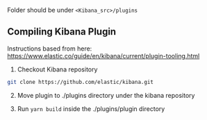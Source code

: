 Folder should be under `<Kibana_src>/plugins`


## Compiling Kibana Plugin

Instructions based from here: https://www.elastic.co/guide/en/kibana/current/plugin-tooling.html

1. Checkout Kibana repository
```bash
git clone https://github.com/elastic/kibana.git
```

2. Move plugin to ./plugins directory under the kibana repository

3. Run `yarn build` inside the ./plugins/plugin directory